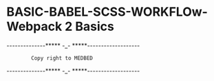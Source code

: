 # BASIC-BABEL-SCSS-WORKFLOw-Webpack 2 Basics

--------------***** -_-  *****-------------------
            
            Copy right to MEDBED

--------------***** -_-  *****-------------------
